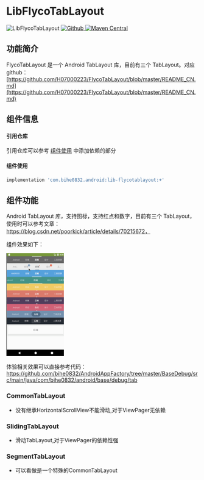 # LibFlycoTabLayout

![LibFlycoTabLayout](https://img.shields.io/badge/AndroidAppFactory-LibFlycoTabLayout-brightgreen)
[ ![Github](https://img.shields.io/badge/Github-LibFlycoTabLayout-brightgreen?style=social) ](https://github.com/bihe0832/AndroidAppFactory/tree/master/LibFlycoTabLayout)
[ ![Maven Central](https://img.shields.io/maven-central/v/com.bihe0832.android/lib-flycotablayout)](https://search.maven.org/artifact/com.bihe0832.android/lib-flycotablayout)

## 功能简介

FlycoTabLayout 是一个 Android TabLayout 库，目前有三个 TabLayout。对应github：[https://github.com/H07000223/FlycoTabLayout/blob/master/README_CN.md](https://github.com/H07000223/FlycoTabLayout/blob/master/README_CN.md)

## 组件信息

#### 引用仓库

引用仓库可以参考 [组件使用](./../start.md) 中添加依赖的部分

#### 组件使用

```groovy
implementation 'com.bihe0832.android:lib-flycotablayout:+'
```

## 组件功能

Android TabLayout 库，支持图标，支持红点和数字，目前有三个 TabLayout，使用时可以参考文章：https://blog.csdn.net/poorkick/article/details/70215672，

组件效果如下：

<img src="./lib-flycotablayout.gif" width="30%"/>

体验相关效果可以直接参考代码：https://github.com/bihe0832/AndroidAppFactory/tree/master/BaseDebug/src/main/java/com/bihe0832/android/base/debug/tab

### CommonTabLayout

- 没有继承HorizontalScrollView不能滑动,对于ViewPager无依赖

### SlidingTabLayout

- 滑动TabLayout,对于ViewPager的依赖性强

### SegmentTabLayout

- 可以看做是一个特殊的CommonTabLayout